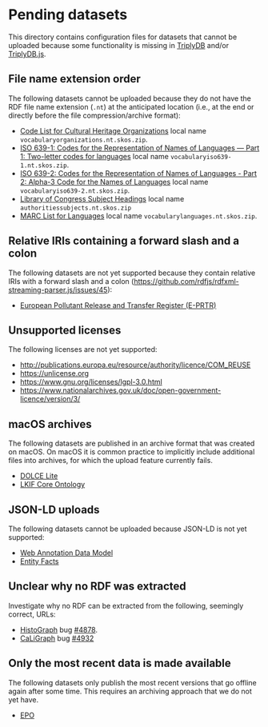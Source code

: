 # Pending datasets

This directory contains configuration files for datasets that cannot
be uploaded because some functionality is missing in
[TriplyDB](https://triplydb.com) and/or
[TriplyDB.js](https://triply.cc/docs/triply-client-js).

## File name extension order

The following datasets cannot be uploaded because they do not have the
RDF file name extension (`.nt`) at the anticipated location (i.e., at
the end or directly before the file compression/archive format):

  - [Code List for Cultural Heritage
    Organizations](loc_organizations.json) local name
    `vocabularyorganizations.nt.skos.zip`.
  - [ISO 639-1: Codes for the Representation of Names of Languages ―
    Part 1: Two-letter codes for languages](loc_iso639-1.json) local
    name `vocabularyiso639-1.nt.skos.zip`.
  - [ISO 639-2: Codes for the Representation of Names of Languages -
    Part 2: Alpha-3 Code for the Names of
    Languages](loc_iso639-2.json) local name
    `vocabularyiso639-2.nt.skos.zip`.
  - [Library of Congress Subject Headings](lcsh.json) local name
    `authoritiessubjects.nt.skos.zip`
  - [MARC List for Languages](loc_languages.json) local name
    `vocabularylanguages.nt.skos.zip`.

## Relative IRIs containing a forward slash and a colon

The following datasets are not yet supported because they contain
relative IRIs with a forward slash and a colon
(<https://github.com/rdfjs/rdfxml-streaming-parser.js/issues/45>):

  - [European Pollutant Release and Transfer Register
    (E-PRTR)](e-prtr.json)

## Unsupported licenses

The following licenses are not yet supported:

  - <http://publications.europa.eu/resource/authority/licence/COM_REUSE>
  - <https://unlicense.org>
  - <https://www.gnu.org/licenses/lgpl-3.0.html>
  - <https://www.nationalarchives.gov.uk/doc/open-government-licence/version/3/>

## macOS archives

The following datasets are published in an archive format that was
created on macOS.  On macOS it is common practice to implicitly
include additional files into archives, for which the upload feature
currently fails.

  - [DOLCE Lite](dolce-lite@3.9.7.json)
  - [LKIF Core Ontology](lkif@1.0.3.json)

## JSON-LD uploads

The following datasets cannot be uploaded because JSON-LD is not yet
supported:

  - [Web Annotation Data Model](anno.json)
  - [Entity Facts](entity-facts.json)

## Unclear why no RDF was extracted

Investigate why no RDF can be extracted from the following, seemingly
correct, URLs:

  - [HistoGraph](hg.json) bug [#4878](https://issues.triply.cc/issues/4878).
  - [CaLiGraph](caligraph@1.3.json) bug [#4932](https://issues.triply.cc/issues/4932)

## Only the most recent data is made available

The following datasets only publish the most recent versions that go
offline again after some time.  This requires an archiving approach
that we do not yet have.

  - [EPO](epo.json)
